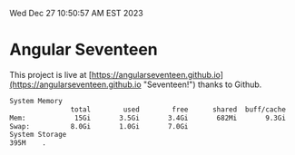 Wed Dec 27 10:50:57 AM EST 2023

# Angular Seventeen


This project is live at [https://angularseventeen.github.io](https://angularseventeen.github.io "Seventeen!") thanks to Github.

```bash
System Memory
               total        used        free      shared  buff/cache   available
Mem:            15Gi       3.5Gi       3.4Gi       682Mi       9.3Gi        11Gi
Swap:          8.0Gi       1.0Gi       7.0Gi
System Storage
395M	.
```
